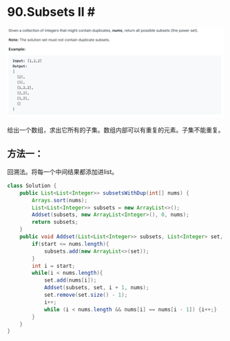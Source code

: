 # 90.Subsets II \#

![](.gitbook/assets/image%20%2816%29.png)

给出一个数组，求出它所有的子集。数组内部可以有重复的元素。子集不能重复。

## 方法一：

回溯法。将每一个中间结果都添加进list。

```java
class Solution {
    public List<List<Integer>> subsetsWithDup(int[] nums) {
        Arrays.sort(nums);
        List<List<Integer>> subsets = new ArrayList<>();
        Addset(subsets, new ArrayList<Integer>(), 0, nums);
        return subsets;
    }
    public void Addset(List<List<Integer>> subsets, List<Integer> set, int start, int[] nums){
        if(start <= nums.length){
            subsets.add(new ArrayList<>(set));
        }
        int i = start; 
        while(i < nums.length){
            set.add(nums[i]);
            Addset(subsets, set, i + 1, nums);
            set.remove(set.size() - 1);
            i++;
            while (i < nums.length && nums[i] == nums[i - 1]) {i++;}
        }
    }
}
```

